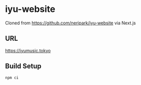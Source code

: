 # iyu-website

Cloned from https://github.com/neripark/iyu-website via Next.js

## URL

https://iyumusic.tokyo

## Build Setup

```
npm ci
```
